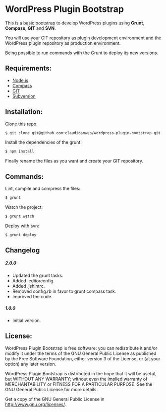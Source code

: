 # WordPress Plugin Bootstrap #

This is a basic bootstrap to develop WordPress plugins using **Grunt**, **Compass**, **GIT** and **SVN**.

You will use your GIT repository as plugin development environment and the WordPress plugin repository as production environment.

Being possible to run commands with the Grunt to deploy its new versions.

## Requirements: ##

* [Node.js](http://nodejs.org/)
* [Compass](http://compass-style.org/)
* [GIT](http://git-scm.com/)
* [Subversion](http://subversion.apache.org/)

## Installation: ##

Clone this repo:

```bash
$ git clone git@github.com:claudiosmweb/wordpress-plugin-bootstrap.git
```

Install the dependencies of the grunt:

```bash
$ npm install
```

Finally rename the files as you want and create your GIT repository.

## Commands: ##

Lint, compile and compress the files:

```bash
$ grunt
```

Watch the project:

```bash
$ grunt watch
```

Deploy with svn:

```bash
$ grunt deploy
```

## Changelog ##

##### 2.0.0 #####

* Updated the grunt tasks.
* Added .editorconfig.
* Added .jshintrc.
* Removed config.rb in favor to grunt compass task.
* Improved the code.

##### 1.0.0 #####

* Initial version.

## License: ##

WordPress Plugin Bootstrap is free software: you can redistribute it and/or modify it under the terms of the GNU General Public License as published
by the Free Software Foundation, either version 3 of the License, or (at your option) any later version.

WordPress Plugin Bootstrap is distributed in the hope that it will be useful, but WITHOUT ANY WARRANTY; without even the implied warranty of
MERCHANTABILITY or FITNESS FOR A PARTICULAR PURPOSE. See the GNU General Public License for more details.

Get a copy of the GNU General Public License in <http://www.gnu.org/licenses/>.
